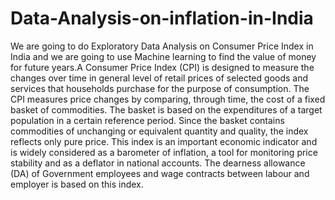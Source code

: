 # Data-Analysis-on-inflation-in-India
We are going to do Exploratory Data Analysis on Consumer Price Index in India and we are going to use Machine learning to find the value of money for future years.A Consumer Price Index (CPI) is designed to measure the changes over time in general level of retail prices of selected goods and services that households purchase for the purpose of consumption. The CPI measures price changes by comparing, through time, the cost of a fixed basket of commodities. The basket is based on the expenditures of a target population in a certain reference period. Since the basket contains commodities of unchanging or equivalent quantity and quality, the index reflects only pure price. This index is an important economic indicator and is widely considered as a barometer of inflation, a tool for monitoring price stability and as a deflator in national accounts. The dearness allowance (DA) of Government employees and wage contracts between labour and employer is based on this index.
